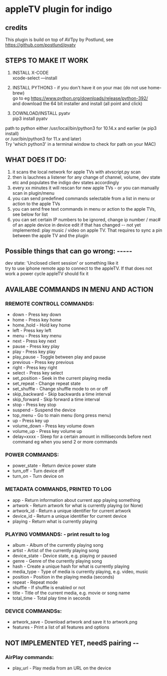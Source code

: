 # appleTV plugin for indigo 
    
##  **credits**    
This plugin is build on top of AVTpy by Postlund, see https://github.com/postlund/pyatv  
  
##  STEPS TO MAKE IT WORK 
1. INSTALL X-CODE  
xcode-select —install  
  
2. INSTALL PYTHON3 - if you don't have it on your mac (do not use home-brew)   
go to eg https://www.python.org/downloads/release/python-392/  
and download the 64 bit installer and install (all point and click)  
  
3. DOWNLOAD/INSTALL pyatv  
pip3 install pyatv  
  
path to python either    /usr/local/bin/python3  for 10.14.x and earlier (w pip3 install)  
                   or    /usr/bin/python3        for 11.x and later)  
Try 'which python3' in a terminal window to check for path on your MAC)  
  
##  WHAT DOES IT DO:  
1. it scans the local network for apple TVs with atvscript.py scan   
2. then is lauchnes a listener for any change of channel, volume, dev state etc and populates the indigo dev states accordingly   
3. every xx minutes it will rescan for new apple TVs - or you can manually scan in plugin/menu  
4. you can send predefined commands selectable from a list in menu or action to the apple TVs 
5. you can send free text commands in menu or action to the apple TVs, see below for list 
6. you can set certain IP numbers to be ignored, change ip number / mac# of an apple device in device edit if that has changed 
-- not yet implemented: play music / video on apple TV. That requires to sync a pin between the apple TV and the plugin 
  
##  Possible things that can go wrong: -----  
   dev state: 'Unclosed client session' or something like it  
      try to use iphone remote app to connect to the appleTV. If that does not work a power cycle appleTV should fix it  
  
## AVAILABE COMMANDS IN MENU AND ACTION   
  
### RREMOTE CONTROLL COMMANDS:  
   - down - Press key down  
   - home - Press key home  
   - home_hold - Hold key home  
   - left - Press key left  
   - menu - Press key menu  
   - next - Press key next  
   - pause - Press key play  
   - play - Press key play  
   - play_pause - Toggle between play and pause  
   - previous - Press key previous  
   - right - Press key right  
   - select - Press key select  
   - set_position - Seek in the current playing media  
   - set_repeat - Change repeat state  
   - set_shuffle - Change shuffle mode to on or off  
   - skip_backward - Skip backwards a time interval  
   - skip_forward - Skip forward a time interval  
   - stop - Press key stop  
   - suspend - Suspend the device  
   - top_menu - Go to main menu (long press menu)  
   - up - Press key up  
   - volume_down - Press key volume down  
   - volume_up - Press key volume up  
   - delay=xxxx - Sleep for a certain amount in milliseconds  before next command eg when you send 2 or more commands 
  
### POWER COMMANDS:  
   - power_state - Return device power state  
   - turn_off - Turn device off  
   - turn_on - Turn device on 
  
### METADATA COMMANDS, PRINTED TO LOG  
   - app - Return information about current app playing something  
   - artwork - Return artwork for what is currently playing (or None)  
   - artwork_id - Return a unique identifier for current artwork  
   - device_id - Return a unique identifier for current device  
   - playing - Return what is currently playing   
  
### PLAYING VOMMANDS:  - print result to log  
   - album - Album of the currently playing song  
   - artist - Artist of the currently playing song  
   - device_state - Device state, e.g. playing or paused  
   - genre - Genre of the currently playing song  
   - hash - Create a unique hash for what is currently playing  
   - media_type - Type of media is currently playing, e.g. video, music  
   - position - Position in the playing media (seconds)  
   - repeat - Repeat mode  
   - shuffle - If shuffle is enabled or not  
   - title - Title of the current media, e.g. movie or song name  
   - total_time - Total play time in seconds   
  
### DEVICE COMMANDSs:  
   - artwork_save - Download artwork and save it to artwork.png  
   - features - Print a list of all features and options  
  
## NOT IMPLEMENTED YET, needS pairing --  
### AirPlay commands:  
   - play_url - Play media from an URL on the device   
  
